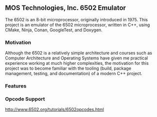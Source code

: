 ## MOS Technologies, Inc. 6502 Emulator

The 6502 is an 8-bit microprocessor, originally introduced in 1975.
This project is an emulator of the 6502 microprocessor, written in C++,
using CMake, Ninja, Conan, GoogleTest, and Doxygen.

### Motivation

Although the 6502 is a relatively simple architecture and courses such as Computer
Architecture and Operating Systems have given me practical experience working at
much higher complexities, the motivation for this project was to become familiar with
the tooling (build, package management, testing, and documentation) of a
modern C++ project.

### Features

### Opcode Support

http://www.6502.org/tutorials/6502opcodes.html
